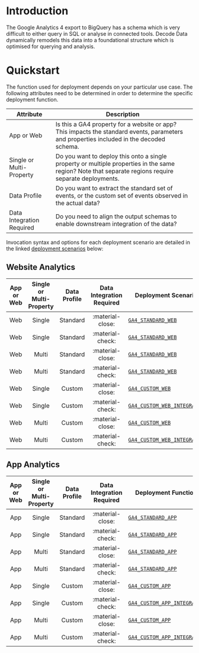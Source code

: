# Introduction
The Google Analytics 4 export to BigQuery has a schema which is very difficult to either query in SQL or analyse in connected tools.  Decode Data dynamically remodels this data into a foundational structure which is optimised for querying and analysis.

# Quickstart
The function used for deployment depends on your particular use case.  The following attributes need to be determined in order to determine the specific deployment function.

Attribute | Description
--- | ---
App or Web | Is this a GA4 property for a website or app? This impacts the standard events, parameters and properties included in the decoded schema.
Single or Multi-Property | Do you want to deploy this onto a single property or multiple properties in the same region? Note that separate regions require separate deployments.
Data Profile | Do you want to extract the standard set of events, or the custom set of events observed in the actual data?
Data Integration Required | Do you need to align the output schemas to enable downstream integration of the data?

Invocation syntax and options for each deployment scenario are detailed in the linked [deployment scenarios](resources/deployment.md) below:

## Website Analytics

| App or Web | Single or Multi-Property | Data Profile | Data Integration Required | Deployment Scenario 
| :-: | :-: | :-: | :-: | ---
| Web | Single | Standard | :material-close: | [`GA4_STANDARD_WEB`](resources/deployment.md/#ga4_standard)
| Web | Single | Standard | :material-check: | [`GA4_STANDARD_WEB`](resources/deployment.md/#ga4_standard)
| Web | Multi | Standard | :material-close: | [`GA4_STANDARD_WEB`](resources/deployment.md/#ga4_standard)
| Web | Multi | Standard | :material-check: | [`GA4_STANDARD_WEB`](resources/deployment.md/#ga4_standard)
| Web | Single | Custom | :material-close: | [`GA4_CUSTOM_WEB`](resources/deployment.md/#ga4_custom)
| Web | Single | Custom | :material-check: | [`GA4_CUSTOM_WEB_INTEGRATED`](resources/deployment.md/#ga4_custom_integrated)
| Web | Multi | Custom | :material-close: | [`GA4_CUSTOM_WEB`](resources/deployment.md/#ga4_custom)
| Web | Multi | Custom | :material-check: | [`GA4_CUSTOM_WEB_INTEGRATED`](resources/deployment.md/#ga4_custom_integrated)

## App Analytics

| App or Web | Single or Multi-Property | Data Profile | Data Integration Required | Deployment Function
| :-: | :-: | :-: | :-: | ---
| App | Single | Standard | :material-close: | [`GA4_STANDARD_APP`](resources/deployment.md/#ga4_standard)
| App | Single | Standard | :material-check: | [`GA4_STANDARD_APP`](resources/deployment.md/#ga4_standard)
| App | Multi | Standard | :material-close: | [`GA4_STANDARD_APP`](resources/deployment.md/#ga4_standard)
| App | Multi | Standard | :material-check: | [`GA4_STANDARD_APP`](resources/deployment.md/#ga4_standard)
| App | Single | Custom | :material-close: | [`GA4_CUSTOM_APP`](resources/deployment.md/#ga4_custom)
| App | Single | Custom | :material-check: | [`GA4_CUSTOM_APP_INTEGRATED`](resources/deployment.md/#ga4_custom_integrated)
| App | Multi | Custom | :material-close: | [`GA4_CUSTOM_APP`](resources/deployment.md/#ga4_custom)
| App | Multi | Custom | :material-check: | [`GA4_CUSTOM_APP_INTEGRATED`](resources/deployment.md/#ga4_custom_integrated)